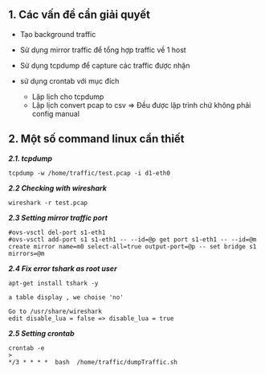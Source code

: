 ## 1. Các vấn đề cẩn giải quyết
- Tạo background traffic 
- Sử dụng mirror traffic để  tổng hợp traffic về 1 host 
- Sử dụng tcpdump để  capture các traffic được nhận

- sử dụng crontab với mục đích 
  + Lập lịch cho tcpdump
  + Lập lịch convert pcap to csv
  =>  Đều được lập trình chứ không phải config manual


## 2. Một số command linux cần thiết
***2.1. tcpdump***
```
tcpdump -w /home/traffic/test.pcap -i d1-eth0
```

***2.2 Checking with wireshark***
```
wireshark -r test.pcap
```

***2.3 Setting mirror traffic port***
```
#ovs-vsctl del-port s1-eth1
#ovs-vsctl add-port s1 s1-eth1 -- --id=@p get port s1-eth1 -- --id=@m create mirror name=m0 select-all=true output-port=@p -- set bridge s1 mirrors=@m

```

***2.4 Fix error tshark as root user***
```
apt-get install tshark -y

a table display , we choise 'no'

Go to /usr/share/wireshark
edit disable_lua = false => disable_lua = true
```

***2.5 Setting crontab***
```
crontab -e
> 
*/3 * * * *  bash  /home/traffic/dumpTraffic.sh

```



